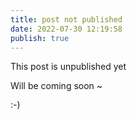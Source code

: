 ```yaml
---
title: post not published
date: 2022-07-30 12:19:58
publish: true
---
```


This post is unpublished yet

Will be coming soon ~

:-)
